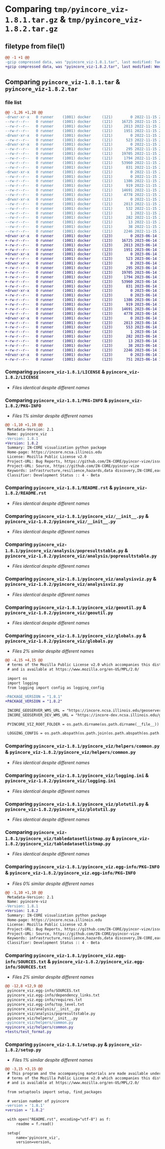 # Comparing `tmp/pyincore_viz-1.8.1.tar.gz` & `tmp/pyincore_viz-1.8.2.tar.gz`

## filetype from file(1)

```diff
@@ -1 +1 @@
-gzip compressed data, was "pyincore_viz-1.8.1.tar", last modified: Tue Nov 15 21:36:56 2022, max compression
+gzip compressed data, was "pyincore_viz-1.8.2.tar", last modified: Wed Jun 14 17:36:47 2023, max compression
```

## Comparing `pyincore_viz-1.8.1.tar` & `pyincore_viz-1.8.2.tar`

### file list

```diff
@@ -1,26 +1,28 @@
-drwxr-xr-x   0 runner    (1001) docker     (121)        0 2022-11-15 21:36:56.605523 pyincore_viz-1.8.1/
--rw-r--r--   0 runner    (1001) docker     (121)    16725 2022-11-15 21:35:34.000000 pyincore_viz-1.8.1/LICENSE
--rw-r--r--   0 runner    (1001) docker     (121)     2813 2022-11-15 21:36:56.601523 pyincore_viz-1.8.1/PKG-INFO
--rw-r--r--   0 runner    (1001) docker     (121)     1951 2022-11-15 21:35:34.000000 pyincore_viz-1.8.1/README.rst
-drwxr-xr-x   0 runner    (1001) docker     (121)        0 2022-11-15 21:36:56.601523 pyincore_viz-1.8.1/pyincore_viz/
--rw-r--r--   0 runner    (1001) docker     (121)      523 2022-11-15 21:35:34.000000 pyincore_viz-1.8.1/pyincore_viz/__init__.py
-drwxr-xr-x   0 runner    (1001) docker     (121)        0 2022-11-15 21:36:56.601523 pyincore_viz-1.8.1/pyincore_viz/analysis/
--rw-r--r--   0 runner    (1001) docker     (121)      295 2022-11-15 21:35:34.000000 pyincore_viz-1.8.1/pyincore_viz/analysis/__init__.py
--rw-r--r--   0 runner    (1001) docker     (121)    19705 2022-11-15 21:35:34.000000 pyincore_viz-1.8.1/pyincore_viz/analysis/popresultstable.py
--rw-r--r--   0 runner    (1001) docker     (121)     1794 2022-11-15 21:35:34.000000 pyincore_viz-1.8.1/pyincore_viz/analysisviz.py
--rw-r--r--   0 runner    (1001) docker     (121)    53960 2022-11-15 21:35:34.000000 pyincore_viz-1.8.1/pyincore_viz/geoutil.py
--rw-r--r--   0 runner    (1001) docker     (121)      831 2022-11-15 21:35:34.000000 pyincore_viz-1.8.1/pyincore_viz/globals.py
-drwxr-xr-x   0 runner    (1001) docker     (121)        0 2022-11-15 21:36:56.601523 pyincore_viz-1.8.1/pyincore_viz/helpers/
--rw-r--r--   0 runner    (1001) docker     (121)        0 2022-11-15 21:35:34.000000 pyincore_viz-1.8.1/pyincore_viz/helpers/__init__.py
--rw-r--r--   0 runner    (1001) docker     (121)     1386 2022-11-15 21:35:34.000000 pyincore_viz-1.8.1/pyincore_viz/helpers/common.py
--rw-r--r--   0 runner    (1001) docker     (121)      919 2022-11-15 21:35:34.000000 pyincore_viz-1.8.1/pyincore_viz/logging.ini
--rw-r--r--   0 runner    (1001) docker     (121)    14691 2022-11-15 21:35:34.000000 pyincore_viz-1.8.1/pyincore_viz/plotutil.py
--rw-r--r--   0 runner    (1001) docker     (121)     4778 2022-11-15 21:35:34.000000 pyincore_viz-1.8.1/pyincore_viz/tabledatasetlistmap.py
-drwxr-xr-x   0 runner    (1001) docker     (121)        0 2022-11-15 21:36:56.601523 pyincore_viz-1.8.1/pyincore_viz.egg-info/
--rw-r--r--   0 runner    (1001) docker     (121)     2813 2022-11-15 21:36:56.000000 pyincore_viz-1.8.1/pyincore_viz.egg-info/PKG-INFO
--rw-r--r--   0 runner    (1001) docker     (121)      532 2022-11-15 21:36:56.000000 pyincore_viz-1.8.1/pyincore_viz.egg-info/SOURCES.txt
--rw-r--r--   0 runner    (1001) docker     (121)        1 2022-11-15 21:36:56.000000 pyincore_viz-1.8.1/pyincore_viz.egg-info/dependency_links.txt
--rw-r--r--   0 runner    (1001) docker     (121)      282 2022-11-15 21:36:56.000000 pyincore_viz-1.8.1/pyincore_viz.egg-info/requires.txt
--rw-r--r--   0 runner    (1001) docker     (121)       13 2022-11-15 21:36:56.000000 pyincore_viz-1.8.1/pyincore_viz.egg-info/top_level.txt
--rw-r--r--   0 runner    (1001) docker     (121)       38 2022-11-15 21:36:56.605523 pyincore_viz-1.8.1/setup.cfg
--rw-r--r--   0 runner    (1001) docker     (121)     2246 2022-11-15 21:35:34.000000 pyincore_viz-1.8.1/setup.py
+drwxr-xr-x   0 runner    (1001) docker     (123)        0 2023-06-14 17:36:47.103342 pyincore_viz-1.8.2/
+-rw-r--r--   0 runner    (1001) docker     (123)    16725 2023-06-14 17:34:56.000000 pyincore_viz-1.8.2/LICENSE
+-rw-r--r--   0 runner    (1001) docker     (123)     2813 2023-06-14 17:36:47.103342 pyincore_viz-1.8.2/PKG-INFO
+-rw-r--r--   0 runner    (1001) docker     (123)     1951 2023-06-14 17:34:56.000000 pyincore_viz-1.8.2/README.rst
+drwxr-xr-x   0 runner    (1001) docker     (123)        0 2023-06-14 17:36:47.103342 pyincore_viz-1.8.2/pyincore_viz/
+-rw-r--r--   0 runner    (1001) docker     (123)      523 2023-06-14 17:34:56.000000 pyincore_viz-1.8.2/pyincore_viz/__init__.py
+drwxr-xr-x   0 runner    (1001) docker     (123)        0 2023-06-14 17:36:47.103342 pyincore_viz-1.8.2/pyincore_viz/analysis/
+-rw-r--r--   0 runner    (1001) docker     (123)      295 2023-06-14 17:34:56.000000 pyincore_viz-1.8.2/pyincore_viz/analysis/__init__.py
+-rw-r--r--   0 runner    (1001) docker     (123)    19705 2023-06-14 17:34:56.000000 pyincore_viz-1.8.2/pyincore_viz/analysis/popresultstable.py
+-rw-r--r--   0 runner    (1001) docker     (123)     1794 2023-06-14 17:34:56.000000 pyincore_viz-1.8.2/pyincore_viz/analysisviz.py
+-rw-r--r--   0 runner    (1001) docker     (123)    53960 2023-06-14 17:34:56.000000 pyincore_viz-1.8.2/pyincore_viz/geoutil.py
+-rw-r--r--   0 runner    (1001) docker     (123)      831 2023-06-14 17:34:56.000000 pyincore_viz-1.8.2/pyincore_viz/globals.py
+drwxr-xr-x   0 runner    (1001) docker     (123)        0 2023-06-14 17:36:47.103342 pyincore_viz-1.8.2/pyincore_viz/helpers/
+-rw-r--r--   0 runner    (1001) docker     (123)        0 2023-06-14 17:34:56.000000 pyincore_viz-1.8.2/pyincore_viz/helpers/__init__.py
+-rw-r--r--   0 runner    (1001) docker     (123)     1386 2023-06-14 17:34:56.000000 pyincore_viz-1.8.2/pyincore_viz/helpers/common.py
+-rw-r--r--   0 runner    (1001) docker     (123)      919 2023-06-14 17:34:56.000000 pyincore_viz-1.8.2/pyincore_viz/logging.ini
+-rw-r--r--   0 runner    (1001) docker     (123)    14691 2023-06-14 17:34:56.000000 pyincore_viz-1.8.2/pyincore_viz/plotutil.py
+-rw-r--r--   0 runner    (1001) docker     (123)     4778 2023-06-14 17:34:56.000000 pyincore_viz-1.8.2/pyincore_viz/tabledatasetlistmap.py
+drwxr-xr-x   0 runner    (1001) docker     (123)        0 2023-06-14 17:36:47.103342 pyincore_viz-1.8.2/pyincore_viz.egg-info/
+-rw-r--r--   0 runner    (1001) docker     (123)     2813 2023-06-14 17:36:47.000000 pyincore_viz-1.8.2/pyincore_viz.egg-info/PKG-INFO
+-rw-r--r--   0 runner    (1001) docker     (123)      553 2023-06-14 17:36:47.000000 pyincore_viz-1.8.2/pyincore_viz.egg-info/SOURCES.txt
+-rw-r--r--   0 runner    (1001) docker     (123)        1 2023-06-14 17:36:47.000000 pyincore_viz-1.8.2/pyincore_viz.egg-info/dependency_links.txt
+-rw-r--r--   0 runner    (1001) docker     (123)      282 2023-06-14 17:36:47.000000 pyincore_viz-1.8.2/pyincore_viz.egg-info/requires.txt
+-rw-r--r--   0 runner    (1001) docker     (123)       13 2023-06-14 17:36:47.000000 pyincore_viz-1.8.2/pyincore_viz.egg-info/top_level.txt
+-rw-r--r--   0 runner    (1001) docker     (123)       38 2023-06-14 17:36:47.103342 pyincore_viz-1.8.2/setup.cfg
+-rw-r--r--   0 runner    (1001) docker     (123)     2246 2023-06-14 17:34:56.000000 pyincore_viz-1.8.2/setup.py
+drwxr-xr-x   0 runner    (1001) docker     (123)        0 2023-06-14 17:36:47.103342 pyincore_viz-1.8.2/tests/
+-rw-r--r--   0 runner    (1001) docker     (123)      751 2023-06-14 17:34:56.000000 pyincore_viz-1.8.2/tests/test_format.py
```

### Comparing `pyincore_viz-1.8.1/LICENSE` & `pyincore_viz-1.8.2/LICENSE`

 * *Files identical despite different names*

### Comparing `pyincore_viz-1.8.1/PKG-INFO` & `pyincore_viz-1.8.2/PKG-INFO`

 * *Files 1% similar despite different names*

```diff
@@ -1,10 +1,10 @@
 Metadata-Version: 2.1
 Name: pyincore_viz
-Version: 1.8.1
+Version: 1.8.2
 Summary: IN-CORE visualization python package
 Home-page: https://incore.ncsa.illinois.edu
 License: Mozilla Public License v2.0
 Project-URL: Bug Reports, https://github.com/IN-CORE/pyincor-vize/issues
 Project-URL: Source, https://github.com/IN-CORE/pyincor-vize
 Keywords: infrastructure,resilience,hazards,data discovery,IN-CORE,earthquake,tsunami,tornado,hurricane,dislocation
 Classifier: Development Status :: 4 - Beta
```

### Comparing `pyincore_viz-1.8.1/README.rst` & `pyincore_viz-1.8.2/README.rst`

 * *Files identical despite different names*

### Comparing `pyincore_viz-1.8.1/pyincore_viz/__init__.py` & `pyincore_viz-1.8.2/pyincore_viz/__init__.py`

 * *Files identical despite different names*

### Comparing `pyincore_viz-1.8.1/pyincore_viz/analysis/popresultstable.py` & `pyincore_viz-1.8.2/pyincore_viz/analysis/popresultstable.py`

 * *Files identical despite different names*

### Comparing `pyincore_viz-1.8.1/pyincore_viz/analysisviz.py` & `pyincore_viz-1.8.2/pyincore_viz/analysisviz.py`

 * *Files identical despite different names*

### Comparing `pyincore_viz-1.8.1/pyincore_viz/geoutil.py` & `pyincore_viz-1.8.2/pyincore_viz/geoutil.py`

 * *Files identical despite different names*

### Comparing `pyincore_viz-1.8.1/pyincore_viz/globals.py` & `pyincore_viz-1.8.2/pyincore_viz/globals.py`

 * *Files 2% similar despite different names*

```diff
@@ -4,15 +4,15 @@
 # terms of the Mozilla Public License v2.0 which accompanies this distribution,
 # and is available at https://www.mozilla.org/en-US/MPL/2.0/
 
 import os
 import logging
 from logging import config as logging_config
 
-PACKAGE_VERSION = "1.8.1"
+PACKAGE_VERSION = "1.8.2"
 
 INCORE_GEOSERVER_WMS_URL = "https://incore.ncsa.illinois.edu/geoserver/incore/wms"
 INCORE_GEOSERVER_DEV_WMS_URL = "https://incore-dev.ncsa.illinois.edu/geoserver/incore/wms"
 
 PYINCORE_VIZ_ROOT_FOLDER = os.path.dirname(os.path.dirname(__file__))
 
 LOGGING_CONFIG = os.path.abspath(os.path.join(os.path.abspath(os.path.dirname(__file__)), 'logging.ini'))
```

### Comparing `pyincore_viz-1.8.1/pyincore_viz/helpers/common.py` & `pyincore_viz-1.8.2/pyincore_viz/helpers/common.py`

 * *Files identical despite different names*

### Comparing `pyincore_viz-1.8.1/pyincore_viz/logging.ini` & `pyincore_viz-1.8.2/pyincore_viz/logging.ini`

 * *Files identical despite different names*

### Comparing `pyincore_viz-1.8.1/pyincore_viz/plotutil.py` & `pyincore_viz-1.8.2/pyincore_viz/plotutil.py`

 * *Files identical despite different names*

### Comparing `pyincore_viz-1.8.1/pyincore_viz/tabledatasetlistmap.py` & `pyincore_viz-1.8.2/pyincore_viz/tabledatasetlistmap.py`

 * *Files identical despite different names*

### Comparing `pyincore_viz-1.8.1/pyincore_viz.egg-info/PKG-INFO` & `pyincore_viz-1.8.2/pyincore_viz.egg-info/PKG-INFO`

 * *Files 0% similar despite different names*

```diff
@@ -1,10 +1,10 @@
 Metadata-Version: 2.1
 Name: pyincore-viz
-Version: 1.8.1
+Version: 1.8.2
 Summary: IN-CORE visualization python package
 Home-page: https://incore.ncsa.illinois.edu
 License: Mozilla Public License v2.0
 Project-URL: Bug Reports, https://github.com/IN-CORE/pyincor-vize/issues
 Project-URL: Source, https://github.com/IN-CORE/pyincor-vize
 Keywords: infrastructure,resilience,hazards,data discovery,IN-CORE,earthquake,tsunami,tornado,hurricane,dislocation
 Classifier: Development Status :: 4 - Beta
```

### Comparing `pyincore_viz-1.8.1/pyincore_viz.egg-info/SOURCES.txt` & `pyincore_viz-1.8.2/pyincore_viz.egg-info/SOURCES.txt`

 * *Files 2% similar despite different names*

```diff
@@ -12,8 +12,9 @@
 pyincore_viz.egg-info/SOURCES.txt
 pyincore_viz.egg-info/dependency_links.txt
 pyincore_viz.egg-info/requires.txt
 pyincore_viz.egg-info/top_level.txt
 pyincore_viz/analysis/__init__.py
 pyincore_viz/analysis/popresultstable.py
 pyincore_viz/helpers/__init__.py
-pyincore_viz/helpers/common.py
+pyincore_viz/helpers/common.py
+tests/test_format.py
```

### Comparing `pyincore_viz-1.8.1/setup.py` & `pyincore_viz-1.8.2/setup.py`

 * *Files 1% similar despite different names*

```diff
@@ -3,15 +3,15 @@
 # This program and the accompanying materials are made available under the
 # terms of the Mozilla Public License v2.0 which accompanies this distribution,
 # and is available at https://www.mozilla.org/en-US/MPL/2.0/
 
 from setuptools import setup, find_packages
 
 # version number of pyincore
-version = '1.8.1'
+version = '1.8.2'
 
 with open("README.rst", encoding="utf-8") as f:
     readme = f.read()
 
 setup(
     name='pyincore_viz',
     version=version,
```

